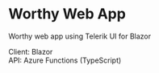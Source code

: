 # Worthy Web App
Worthy web app using Telerik UI for Blazor

Client: Blazor  
API: Azure Functions (TypeScript)
